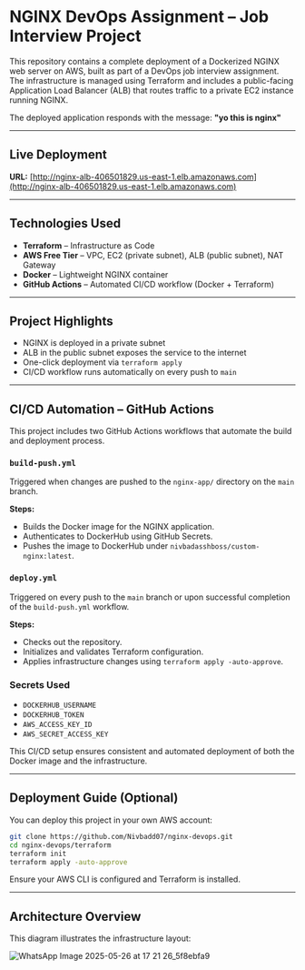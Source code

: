 # NGINX DevOps Assignment – Job Interview Project

This repository contains a complete deployment of a Dockerized NGINX web server on AWS, built as part of a DevOps job interview assignment.
The infrastructure is managed using Terraform and includes a public-facing Application Load Balancer (ALB) that routes traffic to a private EC2 instance running NGINX.

The deployed application responds with the message:
**"yo this is nginx"**

---

## Live Deployment

**URL:** [http://nginx-alb-406501829.us-east-1.elb.amazonaws.com](http://nginx-alb-406501829.us-east-1.elb.amazonaws.com)

---

## Technologies Used

* **Terraform** – Infrastructure as Code
* **AWS Free Tier** – VPC, EC2 (private subnet), ALB (public subnet), NAT Gateway
* **Docker** – Lightweight NGINX container
* **GitHub Actions** – Automated CI/CD workflow (Docker + Terraform)

---

## Project Highlights

* NGINX is deployed in a private subnet
* ALB in the public subnet exposes the service to the internet
* One-click deployment via `terraform apply`
* CI/CD workflow runs automatically on every push to `main`

---

## CI/CD Automation – GitHub Actions

This project includes two GitHub Actions workflows that automate the build and deployment process.

### `build-push.yml`
Triggered when changes are pushed to the `nginx-app/` directory on the `main` branch.

**Steps:**
- Builds the Docker image for the NGINX application.
- Authenticates to DockerHub using GitHub Secrets.
- Pushes the image to DockerHub under `nivbadasshboss/custom-nginx:latest`.

### `deploy.yml`
Triggered on every push to the `main` branch or upon successful completion of the `build-push.yml` workflow.

**Steps:**
- Checks out the repository.
- Initializes and validates Terraform configuration.
- Applies infrastructure changes using `terraform apply -auto-approve`.

### Secrets Used
- `DOCKERHUB_USERNAME`
- `DOCKERHUB_TOKEN`
- `AWS_ACCESS_KEY_ID`
- `AWS_SECRET_ACCESS_KEY`

This CI/CD setup ensures consistent and automated deployment of both the Docker image and the infrastructure.

---

## Deployment Guide (Optional)

You can deploy this project in your own AWS account:

```bash
git clone https://github.com/Nivbadd07/nginx-devops.git
cd nginx-devops/terraform
terraform init
terraform apply -auto-approve
```

Ensure your AWS CLI is configured and Terraform is installed.

---

## Architecture Overview

This diagram illustrates the infrastructure layout:


![WhatsApp Image 2025-05-26 at 17 21 26_5f8ebfa9](https://github.com/user-attachments/assets/064f6870-d238-4023-bcf9-53fcfc337d7b)

